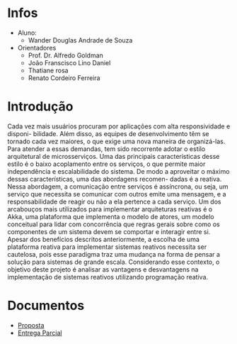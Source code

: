 # Infos
- Aluno: 
  - Wander Douglas Andrade de Souza
- Orientadores
  - Prof. Dr. Alfredo Goldman
  - João Franscisco Lino Daniel
  - Thatiane rosa
  - Renato Cordeiro Ferreira

# Introdução
Cada vez mais usuários procuram por aplicações com alta responsividade e disponi-
bilidade. Além disso, as equipes de desenvolvimento têm se tornado cada vez maiores, o
que exige uma nova maneira de organizá-las. Para atender a essas demandas, tem sido
recorrente adotar o estilo arquitetural de microsserviços. Uma das principais características
desse estilo é o baixo acoplamento entre os serviços, o que permite maior independência e
escalabilidade do sistema.
De modo a aproveitar o máximo dessas características, uma das abordagens recomen-
dadas é a reativa. Nessa abordagem, a comunicação entre serviços é assíncrona, ou seja, um
serviço que necessita se comunicar com outros emite uma mensagem, e a responsabilidade
de reagir ou não a ela pertence a cada serviço.
Um dos arcabouços mais utilizados para implementar arquiteturas reativas é o Akka,
uma plataforma que implementa o modelo de atores, um modelo conceitual para lidar
com concorrência que regras gerais sobre como os componentes de um sistema devem se
comportar e interagir entre si.
Apesar dos benefícios descritos anteriormente, a escolha de uma plataforma reativa
para implementar sistemas reativos necessita ser cautelosa, pois esse paradigma traz uma
mudança na forma de pensar a solução para sistemas de grande escala. Considerando esse
contexto, o objetivo deste projeto é analisar as vantagens e desvantagens na implementação
de sistemas reativos utilizando programação reativa.



# Documentos
- [Proposta](https://github.com/wanderdasouza/mac0499/raw/gh-pages/Proposta.pdf)
- [Entrega Parcial](https://github.com/wanderdasouza/mac0499/raw/gh-pages/Proposta.pdf)

